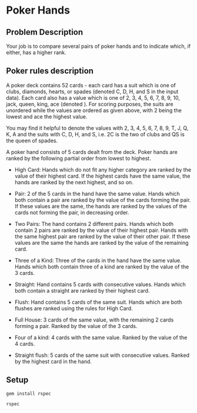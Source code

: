 # Poker Hands

## Problem Description

Your job is to compare several pairs of poker hands and to indicate which,
if either, has a higher rank.

## Poker rules description

A poker deck contains 52 cards - each card has a suit which is one of clubs, diamonds, hearts, or spades (denoted C, D, H, and S in the input data). Each card also has a value which is one of 2, 3, 4, 5, 6, 7, 8, 9, 10, jack, queen, king, ace (denoted ). For scoring purposes, the suits are unordered while the values are ordered as given above, with 2 being the lowest and ace the highest value.

You may find it helpful to denote the values with 2, 3, 4, 5, 6, 7, 8, 9, T, J, Q, K, A and the suits with C, D, H, and S, i.e. 2C is the two of clubs and QS is the queen of spades.

A poker hand consists of 5 cards dealt from the deck. Poker hands are ranked by the following partial order from lowest to highest.

* High Card: Hands which do not fit any higher category are ranked by the value of their highest card. If the highest cards have the same value, the hands are ranked by the next highest, and so on.

* Pair: 2 of the 5 cards in the hand have the same value. Hands which both contain a pair are ranked by the value of the cards forming the pair. If these values are the same, the hands are ranked by the values of the cards not forming the pair, in decreasing order.

* Two Pairs: The hand contains 2 different pairs. Hands which both contain 2 pairs are ranked by the value of their highest pair. Hands with the same highest pair are ranked by the value of their other pair. If these values are the same the hands are ranked by the value of the remaining card.

* Three of a Kind: Three of the cards in the hand have the same value. Hands which both contain three of a kind are ranked by the value of the 3 cards.

* Straight: Hand contains 5 cards with consecutive values. Hands which both contain a straight are ranked by their highest card.

* Flush: Hand contains 5 cards of the same suit. Hands which are both flushes are ranked using the rules for High Card.

* Full House: 3 cards of the same value, with the remaining 2 cards forming a pair. Ranked by the value of the 3 cards.

* Four of a kind: 4 cards with the same value. Ranked by the value of the 4 cards.

* Straight flush: 5 cards of the same suit with consecutive values. Ranked by the highest card in the hand.



## Setup

    gem install rspec

    rspec

